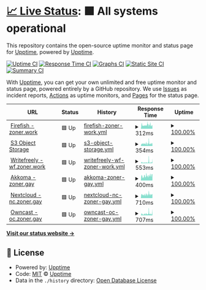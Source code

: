 # [📈 Live Status](https://status.zoner.work): <!--live status--> **🟩 All systems operational**

This repository contains the open-source uptime monitor and status page for [Upptime](https://upptime.js.org), powered by [Upptime](https://github.com/upptime/upptime).

[![Uptime CI](https://github.com/fencore/zoner-upptime/workflows/Uptime%20CI/badge.svg)](https://github.com/fencore/zoner-upptime/actions?query=workflow%3A%22Uptime+CI%22)
[![Response Time CI](https://github.com/fencore/zoner-upptime/workflows/Response%20Time%20CI/badge.svg)](https://github.com/fencore/zoner-upptime/actions?query=workflow%3A%22Response+Time+CI%22)
[![Graphs CI](https://github.com/fencore/zoner-upptime/workflows/Graphs%20CI/badge.svg)](https://github.com/fencore/zoner-upptime/actions?query=workflow%3A%22Graphs+CI%22)
[![Static Site CI](https://github.com/fencore/zoner-upptime/workflows/Static%20Site%20CI/badge.svg)](https://github.com/fencore/zoner-upptime/actions?query=workflow%3A%22Static+Site+CI%22)
[![Summary CI](https://github.com/fencore/zoner-upptime/workflows/Summary%20CI/badge.svg)](https://github.com/fencore/zoner-upptime/actions?query=workflow%3A%22Summary+CI%22)

With [Upptime](https://upptime.js.org), you can get your own unlimited and free uptime monitor and status page, powered entirely by a GitHub repository. We use [Issues](https://github.com/upptime/upptime/issues) as incident reports, [Actions](https://github.com/fencore/zoner-upptime/actions) as uptime monitors, and [Pages](https://status.zoner.work) for the status page.

<!--start: status pages-->
<!-- This summary is generated by Upptime (https://github.com/upptime/upptime) -->
<!-- Do not edit this manually, your changes will be overwritten -->
<!-- prettier-ignore -->
| URL | Status | History | Response Time | Uptime |
| --- | ------ | ------- | ------------- | ------ |
| <img alt="" src="https://icons.duckduckgo.com/ip3/zoner.work.ico" height="13"> [Firefish - zoner.work](https://zoner.work) | 🟩 Up | [firefish-zoner-work.yml](https://github.com/fencore/zoner-upptime/commits/HEAD/history/firefish-zoner-work.yml) | <details><summary><img alt="Response time graph" src="./graphs/firefish-zoner-work/response-time-week.png" height="20"> 312ms</summary><br><a href="https://status.zoner.work/history/firefish-zoner-work"><img alt="Response time 297" src="https://img.shields.io/endpoint?url=https%3A%2F%2Fraw.githubusercontent.com%2Ffencore%2Fzoner-upptime%2FHEAD%2Fapi%2Ffirefish-zoner-work%2Fresponse-time.json"></a><br><a href="https://status.zoner.work/history/firefish-zoner-work"><img alt="24-hour response time 267" src="https://img.shields.io/endpoint?url=https%3A%2F%2Fraw.githubusercontent.com%2Ffencore%2Fzoner-upptime%2FHEAD%2Fapi%2Ffirefish-zoner-work%2Fresponse-time-day.json"></a><br><a href="https://status.zoner.work/history/firefish-zoner-work"><img alt="7-day response time 312" src="https://img.shields.io/endpoint?url=https%3A%2F%2Fraw.githubusercontent.com%2Ffencore%2Fzoner-upptime%2FHEAD%2Fapi%2Ffirefish-zoner-work%2Fresponse-time-week.json"></a><br><a href="https://status.zoner.work/history/firefish-zoner-work"><img alt="30-day response time 297" src="https://img.shields.io/endpoint?url=https%3A%2F%2Fraw.githubusercontent.com%2Ffencore%2Fzoner-upptime%2FHEAD%2Fapi%2Ffirefish-zoner-work%2Fresponse-time-month.json"></a><br><a href="https://status.zoner.work/history/firefish-zoner-work"><img alt="1-year response time 297" src="https://img.shields.io/endpoint?url=https%3A%2F%2Fraw.githubusercontent.com%2Ffencore%2Fzoner-upptime%2FHEAD%2Fapi%2Ffirefish-zoner-work%2Fresponse-time-year.json"></a></details> | <details><summary><a href="https://status.zoner.work/history/firefish-zoner-work">100.00%</a></summary><a href="https://status.zoner.work/history/firefish-zoner-work"><img alt="All-time uptime 100.00%" src="https://img.shields.io/endpoint?url=https%3A%2F%2Fraw.githubusercontent.com%2Ffencore%2Fzoner-upptime%2FHEAD%2Fapi%2Ffirefish-zoner-work%2Fuptime.json"></a><br><a href="https://status.zoner.work/history/firefish-zoner-work"><img alt="24-hour uptime 100.00%" src="https://img.shields.io/endpoint?url=https%3A%2F%2Fraw.githubusercontent.com%2Ffencore%2Fzoner-upptime%2FHEAD%2Fapi%2Ffirefish-zoner-work%2Fuptime-day.json"></a><br><a href="https://status.zoner.work/history/firefish-zoner-work"><img alt="7-day uptime 100.00%" src="https://img.shields.io/endpoint?url=https%3A%2F%2Fraw.githubusercontent.com%2Ffencore%2Fzoner-upptime%2FHEAD%2Fapi%2Ffirefish-zoner-work%2Fuptime-week.json"></a><br><a href="https://status.zoner.work/history/firefish-zoner-work"><img alt="30-day uptime 100.00%" src="https://img.shields.io/endpoint?url=https%3A%2F%2Fraw.githubusercontent.com%2Ffencore%2Fzoner-upptime%2FHEAD%2Fapi%2Ffirefish-zoner-work%2Fuptime-month.json"></a><br><a href="https://status.zoner.work/history/firefish-zoner-work"><img alt="1-year uptime 100.00%" src="https://img.shields.io/endpoint?url=https%3A%2F%2Fraw.githubusercontent.com%2Ffencore%2Fzoner-upptime%2FHEAD%2Fapi%2Ffirefish-zoner-work%2Fuptime-year.json"></a></details>
| <img alt="" src="https://zoner.objects-us-east-1.dream.io/firefish/3441b9cc-2b08-476b-a1ff-d4e1d9abb3d2.png" height="13"> [S3 Object Storage](https://zoner.objects-us-east-1.dream.io/firefish/3441b9cc-2b08-476b-a1ff-d4e1d9abb3d2.png) | 🟩 Up | [s3-object-storage.yml](https://github.com/fencore/zoner-upptime/commits/HEAD/history/s3-object-storage.yml) | <details><summary><img alt="Response time graph" src="./graphs/s3-object-storage/response-time-week.png" height="20"> 354ms</summary><br><a href="https://status.zoner.work/history/s3-object-storage"><img alt="Response time 301" src="https://img.shields.io/endpoint?url=https%3A%2F%2Fraw.githubusercontent.com%2Ffencore%2Fzoner-upptime%2FHEAD%2Fapi%2Fs3-object-storage%2Fresponse-time.json"></a><br><a href="https://status.zoner.work/history/s3-object-storage"><img alt="24-hour response time 377" src="https://img.shields.io/endpoint?url=https%3A%2F%2Fraw.githubusercontent.com%2Ffencore%2Fzoner-upptime%2FHEAD%2Fapi%2Fs3-object-storage%2Fresponse-time-day.json"></a><br><a href="https://status.zoner.work/history/s3-object-storage"><img alt="7-day response time 354" src="https://img.shields.io/endpoint?url=https%3A%2F%2Fraw.githubusercontent.com%2Ffencore%2Fzoner-upptime%2FHEAD%2Fapi%2Fs3-object-storage%2Fresponse-time-week.json"></a><br><a href="https://status.zoner.work/history/s3-object-storage"><img alt="30-day response time 301" src="https://img.shields.io/endpoint?url=https%3A%2F%2Fraw.githubusercontent.com%2Ffencore%2Fzoner-upptime%2FHEAD%2Fapi%2Fs3-object-storage%2Fresponse-time-month.json"></a><br><a href="https://status.zoner.work/history/s3-object-storage"><img alt="1-year response time 301" src="https://img.shields.io/endpoint?url=https%3A%2F%2Fraw.githubusercontent.com%2Ffencore%2Fzoner-upptime%2FHEAD%2Fapi%2Fs3-object-storage%2Fresponse-time-year.json"></a></details> | <details><summary><a href="https://status.zoner.work/history/s3-object-storage">100.00%</a></summary><a href="https://status.zoner.work/history/s3-object-storage"><img alt="All-time uptime 100.00%" src="https://img.shields.io/endpoint?url=https%3A%2F%2Fraw.githubusercontent.com%2Ffencore%2Fzoner-upptime%2FHEAD%2Fapi%2Fs3-object-storage%2Fuptime.json"></a><br><a href="https://status.zoner.work/history/s3-object-storage"><img alt="24-hour uptime 100.00%" src="https://img.shields.io/endpoint?url=https%3A%2F%2Fraw.githubusercontent.com%2Ffencore%2Fzoner-upptime%2FHEAD%2Fapi%2Fs3-object-storage%2Fuptime-day.json"></a><br><a href="https://status.zoner.work/history/s3-object-storage"><img alt="7-day uptime 100.00%" src="https://img.shields.io/endpoint?url=https%3A%2F%2Fraw.githubusercontent.com%2Ffencore%2Fzoner-upptime%2FHEAD%2Fapi%2Fs3-object-storage%2Fuptime-week.json"></a><br><a href="https://status.zoner.work/history/s3-object-storage"><img alt="30-day uptime 100.00%" src="https://img.shields.io/endpoint?url=https%3A%2F%2Fraw.githubusercontent.com%2Ffencore%2Fzoner-upptime%2FHEAD%2Fapi%2Fs3-object-storage%2Fuptime-month.json"></a><br><a href="https://status.zoner.work/history/s3-object-storage"><img alt="1-year uptime 100.00%" src="https://img.shields.io/endpoint?url=https%3A%2F%2Fraw.githubusercontent.com%2Ffencore%2Fzoner-upptime%2FHEAD%2Fapi%2Fs3-object-storage%2Fuptime-year.json"></a></details>
| <img alt="" src="https://icons.duckduckgo.com/ip3/wf.zoner.work.ico" height="13"> [Writefreely - wf.zoner.work](https://wf.zoner.work) | 🟩 Up | [writefreely-wf-zoner-work.yml](https://github.com/fencore/zoner-upptime/commits/HEAD/history/writefreely-wf-zoner-work.yml) | <details><summary><img alt="Response time graph" src="./graphs/writefreely-wf-zoner-work/response-time-week.png" height="20"> 553ms</summary><br><a href="https://status.zoner.work/history/writefreely-wf-zoner-work"><img alt="Response time 381" src="https://img.shields.io/endpoint?url=https%3A%2F%2Fraw.githubusercontent.com%2Ffencore%2Fzoner-upptime%2FHEAD%2Fapi%2Fwritefreely-wf-zoner-work%2Fresponse-time.json"></a><br><a href="https://status.zoner.work/history/writefreely-wf-zoner-work"><img alt="24-hour response time 969" src="https://img.shields.io/endpoint?url=https%3A%2F%2Fraw.githubusercontent.com%2Ffencore%2Fzoner-upptime%2FHEAD%2Fapi%2Fwritefreely-wf-zoner-work%2Fresponse-time-day.json"></a><br><a href="https://status.zoner.work/history/writefreely-wf-zoner-work"><img alt="7-day response time 553" src="https://img.shields.io/endpoint?url=https%3A%2F%2Fraw.githubusercontent.com%2Ffencore%2Fzoner-upptime%2FHEAD%2Fapi%2Fwritefreely-wf-zoner-work%2Fresponse-time-week.json"></a><br><a href="https://status.zoner.work/history/writefreely-wf-zoner-work"><img alt="30-day response time 381" src="https://img.shields.io/endpoint?url=https%3A%2F%2Fraw.githubusercontent.com%2Ffencore%2Fzoner-upptime%2FHEAD%2Fapi%2Fwritefreely-wf-zoner-work%2Fresponse-time-month.json"></a><br><a href="https://status.zoner.work/history/writefreely-wf-zoner-work"><img alt="1-year response time 381" src="https://img.shields.io/endpoint?url=https%3A%2F%2Fraw.githubusercontent.com%2Ffencore%2Fzoner-upptime%2FHEAD%2Fapi%2Fwritefreely-wf-zoner-work%2Fresponse-time-year.json"></a></details> | <details><summary><a href="https://status.zoner.work/history/writefreely-wf-zoner-work">100.00%</a></summary><a href="https://status.zoner.work/history/writefreely-wf-zoner-work"><img alt="All-time uptime 100.00%" src="https://img.shields.io/endpoint?url=https%3A%2F%2Fraw.githubusercontent.com%2Ffencore%2Fzoner-upptime%2FHEAD%2Fapi%2Fwritefreely-wf-zoner-work%2Fuptime.json"></a><br><a href="https://status.zoner.work/history/writefreely-wf-zoner-work"><img alt="24-hour uptime 100.00%" src="https://img.shields.io/endpoint?url=https%3A%2F%2Fraw.githubusercontent.com%2Ffencore%2Fzoner-upptime%2FHEAD%2Fapi%2Fwritefreely-wf-zoner-work%2Fuptime-day.json"></a><br><a href="https://status.zoner.work/history/writefreely-wf-zoner-work"><img alt="7-day uptime 100.00%" src="https://img.shields.io/endpoint?url=https%3A%2F%2Fraw.githubusercontent.com%2Ffencore%2Fzoner-upptime%2FHEAD%2Fapi%2Fwritefreely-wf-zoner-work%2Fuptime-week.json"></a><br><a href="https://status.zoner.work/history/writefreely-wf-zoner-work"><img alt="30-day uptime 100.00%" src="https://img.shields.io/endpoint?url=https%3A%2F%2Fraw.githubusercontent.com%2Ffencore%2Fzoner-upptime%2FHEAD%2Fapi%2Fwritefreely-wf-zoner-work%2Fuptime-month.json"></a><br><a href="https://status.zoner.work/history/writefreely-wf-zoner-work"><img alt="1-year uptime 100.00%" src="https://img.shields.io/endpoint?url=https%3A%2F%2Fraw.githubusercontent.com%2Ffencore%2Fzoner-upptime%2FHEAD%2Fapi%2Fwritefreely-wf-zoner-work%2Fuptime-year.json"></a></details>
| <img alt="" src="https://icons.duckduckgo.com/ip3/zoner.gay.ico" height="13"> [Akkoma - zoner.gay](https://zoner.gay) | 🟩 Up | [akkoma-zoner-gay.yml](https://github.com/fencore/zoner-upptime/commits/HEAD/history/akkoma-zoner-gay.yml) | <details><summary><img alt="Response time graph" src="./graphs/akkoma-zoner-gay/response-time-week.png" height="20"> 400ms</summary><br><a href="https://status.zoner.work/history/akkoma-zoner-gay"><img alt="Response time 378" src="https://img.shields.io/endpoint?url=https%3A%2F%2Fraw.githubusercontent.com%2Ffencore%2Fzoner-upptime%2FHEAD%2Fapi%2Fakkoma-zoner-gay%2Fresponse-time.json"></a><br><a href="https://status.zoner.work/history/akkoma-zoner-gay"><img alt="24-hour response time 482" src="https://img.shields.io/endpoint?url=https%3A%2F%2Fraw.githubusercontent.com%2Ffencore%2Fzoner-upptime%2FHEAD%2Fapi%2Fakkoma-zoner-gay%2Fresponse-time-day.json"></a><br><a href="https://status.zoner.work/history/akkoma-zoner-gay"><img alt="7-day response time 400" src="https://img.shields.io/endpoint?url=https%3A%2F%2Fraw.githubusercontent.com%2Ffencore%2Fzoner-upptime%2FHEAD%2Fapi%2Fakkoma-zoner-gay%2Fresponse-time-week.json"></a><br><a href="https://status.zoner.work/history/akkoma-zoner-gay"><img alt="30-day response time 378" src="https://img.shields.io/endpoint?url=https%3A%2F%2Fraw.githubusercontent.com%2Ffencore%2Fzoner-upptime%2FHEAD%2Fapi%2Fakkoma-zoner-gay%2Fresponse-time-month.json"></a><br><a href="https://status.zoner.work/history/akkoma-zoner-gay"><img alt="1-year response time 378" src="https://img.shields.io/endpoint?url=https%3A%2F%2Fraw.githubusercontent.com%2Ffencore%2Fzoner-upptime%2FHEAD%2Fapi%2Fakkoma-zoner-gay%2Fresponse-time-year.json"></a></details> | <details><summary><a href="https://status.zoner.work/history/akkoma-zoner-gay">100.00%</a></summary><a href="https://status.zoner.work/history/akkoma-zoner-gay"><img alt="All-time uptime 100.00%" src="https://img.shields.io/endpoint?url=https%3A%2F%2Fraw.githubusercontent.com%2Ffencore%2Fzoner-upptime%2FHEAD%2Fapi%2Fakkoma-zoner-gay%2Fuptime.json"></a><br><a href="https://status.zoner.work/history/akkoma-zoner-gay"><img alt="24-hour uptime 100.00%" src="https://img.shields.io/endpoint?url=https%3A%2F%2Fraw.githubusercontent.com%2Ffencore%2Fzoner-upptime%2FHEAD%2Fapi%2Fakkoma-zoner-gay%2Fuptime-day.json"></a><br><a href="https://status.zoner.work/history/akkoma-zoner-gay"><img alt="7-day uptime 100.00%" src="https://img.shields.io/endpoint?url=https%3A%2F%2Fraw.githubusercontent.com%2Ffencore%2Fzoner-upptime%2FHEAD%2Fapi%2Fakkoma-zoner-gay%2Fuptime-week.json"></a><br><a href="https://status.zoner.work/history/akkoma-zoner-gay"><img alt="30-day uptime 100.00%" src="https://img.shields.io/endpoint?url=https%3A%2F%2Fraw.githubusercontent.com%2Ffencore%2Fzoner-upptime%2FHEAD%2Fapi%2Fakkoma-zoner-gay%2Fuptime-month.json"></a><br><a href="https://status.zoner.work/history/akkoma-zoner-gay"><img alt="1-year uptime 100.00%" src="https://img.shields.io/endpoint?url=https%3A%2F%2Fraw.githubusercontent.com%2Ffencore%2Fzoner-upptime%2FHEAD%2Fapi%2Fakkoma-zoner-gay%2Fuptime-year.json"></a></details>
| <img alt="" src="https://icons.duckduckgo.com/ip3/nc.zoner.gay.ico" height="13"> [Nextcloud - nc.zoner.gay](https://nc.zoner.gay) | 🟩 Up | [nextcloud-nc-zoner-gay.yml](https://github.com/fencore/zoner-upptime/commits/HEAD/history/nextcloud-nc-zoner-gay.yml) | <details><summary><img alt="Response time graph" src="./graphs/nextcloud-nc-zoner-gay/response-time-week.png" height="20"> 710ms</summary><br><a href="https://status.zoner.work/history/nextcloud-nc-zoner-gay"><img alt="Response time 641" src="https://img.shields.io/endpoint?url=https%3A%2F%2Fraw.githubusercontent.com%2Ffencore%2Fzoner-upptime%2FHEAD%2Fapi%2Fnextcloud-nc-zoner-gay%2Fresponse-time.json"></a><br><a href="https://status.zoner.work/history/nextcloud-nc-zoner-gay"><img alt="24-hour response time 756" src="https://img.shields.io/endpoint?url=https%3A%2F%2Fraw.githubusercontent.com%2Ffencore%2Fzoner-upptime%2FHEAD%2Fapi%2Fnextcloud-nc-zoner-gay%2Fresponse-time-day.json"></a><br><a href="https://status.zoner.work/history/nextcloud-nc-zoner-gay"><img alt="7-day response time 710" src="https://img.shields.io/endpoint?url=https%3A%2F%2Fraw.githubusercontent.com%2Ffencore%2Fzoner-upptime%2FHEAD%2Fapi%2Fnextcloud-nc-zoner-gay%2Fresponse-time-week.json"></a><br><a href="https://status.zoner.work/history/nextcloud-nc-zoner-gay"><img alt="30-day response time 641" src="https://img.shields.io/endpoint?url=https%3A%2F%2Fraw.githubusercontent.com%2Ffencore%2Fzoner-upptime%2FHEAD%2Fapi%2Fnextcloud-nc-zoner-gay%2Fresponse-time-month.json"></a><br><a href="https://status.zoner.work/history/nextcloud-nc-zoner-gay"><img alt="1-year response time 641" src="https://img.shields.io/endpoint?url=https%3A%2F%2Fraw.githubusercontent.com%2Ffencore%2Fzoner-upptime%2FHEAD%2Fapi%2Fnextcloud-nc-zoner-gay%2Fresponse-time-year.json"></a></details> | <details><summary><a href="https://status.zoner.work/history/nextcloud-nc-zoner-gay">100.00%</a></summary><a href="https://status.zoner.work/history/nextcloud-nc-zoner-gay"><img alt="All-time uptime 100.00%" src="https://img.shields.io/endpoint?url=https%3A%2F%2Fraw.githubusercontent.com%2Ffencore%2Fzoner-upptime%2FHEAD%2Fapi%2Fnextcloud-nc-zoner-gay%2Fuptime.json"></a><br><a href="https://status.zoner.work/history/nextcloud-nc-zoner-gay"><img alt="24-hour uptime 100.00%" src="https://img.shields.io/endpoint?url=https%3A%2F%2Fraw.githubusercontent.com%2Ffencore%2Fzoner-upptime%2FHEAD%2Fapi%2Fnextcloud-nc-zoner-gay%2Fuptime-day.json"></a><br><a href="https://status.zoner.work/history/nextcloud-nc-zoner-gay"><img alt="7-day uptime 100.00%" src="https://img.shields.io/endpoint?url=https%3A%2F%2Fraw.githubusercontent.com%2Ffencore%2Fzoner-upptime%2FHEAD%2Fapi%2Fnextcloud-nc-zoner-gay%2Fuptime-week.json"></a><br><a href="https://status.zoner.work/history/nextcloud-nc-zoner-gay"><img alt="30-day uptime 100.00%" src="https://img.shields.io/endpoint?url=https%3A%2F%2Fraw.githubusercontent.com%2Ffencore%2Fzoner-upptime%2FHEAD%2Fapi%2Fnextcloud-nc-zoner-gay%2Fuptime-month.json"></a><br><a href="https://status.zoner.work/history/nextcloud-nc-zoner-gay"><img alt="1-year uptime 100.00%" src="https://img.shields.io/endpoint?url=https%3A%2F%2Fraw.githubusercontent.com%2Ffencore%2Fzoner-upptime%2FHEAD%2Fapi%2Fnextcloud-nc-zoner-gay%2Fuptime-year.json"></a></details>
| <img alt="" src="https://icons.duckduckgo.com/ip3/oc.zoner.gay.ico" height="13"> [Owncast - oc.zoner.gay](https://oc.zoner.gay) | 🟩 Up | [owncast-oc-zoner-gay.yml](https://github.com/fencore/zoner-upptime/commits/HEAD/history/owncast-oc-zoner-gay.yml) | <details><summary><img alt="Response time graph" src="./graphs/owncast-oc-zoner-gay/response-time-week.png" height="20"> 707ms</summary><br><a href="https://status.zoner.work/history/owncast-oc-zoner-gay"><img alt="Response time 540" src="https://img.shields.io/endpoint?url=https%3A%2F%2Fraw.githubusercontent.com%2Ffencore%2Fzoner-upptime%2FHEAD%2Fapi%2Fowncast-oc-zoner-gay%2Fresponse-time.json"></a><br><a href="https://status.zoner.work/history/owncast-oc-zoner-gay"><img alt="24-hour response time 1079" src="https://img.shields.io/endpoint?url=https%3A%2F%2Fraw.githubusercontent.com%2Ffencore%2Fzoner-upptime%2FHEAD%2Fapi%2Fowncast-oc-zoner-gay%2Fresponse-time-day.json"></a><br><a href="https://status.zoner.work/history/owncast-oc-zoner-gay"><img alt="7-day response time 707" src="https://img.shields.io/endpoint?url=https%3A%2F%2Fraw.githubusercontent.com%2Ffencore%2Fzoner-upptime%2FHEAD%2Fapi%2Fowncast-oc-zoner-gay%2Fresponse-time-week.json"></a><br><a href="https://status.zoner.work/history/owncast-oc-zoner-gay"><img alt="30-day response time 540" src="https://img.shields.io/endpoint?url=https%3A%2F%2Fraw.githubusercontent.com%2Ffencore%2Fzoner-upptime%2FHEAD%2Fapi%2Fowncast-oc-zoner-gay%2Fresponse-time-month.json"></a><br><a href="https://status.zoner.work/history/owncast-oc-zoner-gay"><img alt="1-year response time 540" src="https://img.shields.io/endpoint?url=https%3A%2F%2Fraw.githubusercontent.com%2Ffencore%2Fzoner-upptime%2FHEAD%2Fapi%2Fowncast-oc-zoner-gay%2Fresponse-time-year.json"></a></details> | <details><summary><a href="https://status.zoner.work/history/owncast-oc-zoner-gay">100.00%</a></summary><a href="https://status.zoner.work/history/owncast-oc-zoner-gay"><img alt="All-time uptime 100.00%" src="https://img.shields.io/endpoint?url=https%3A%2F%2Fraw.githubusercontent.com%2Ffencore%2Fzoner-upptime%2FHEAD%2Fapi%2Fowncast-oc-zoner-gay%2Fuptime.json"></a><br><a href="https://status.zoner.work/history/owncast-oc-zoner-gay"><img alt="24-hour uptime 100.00%" src="https://img.shields.io/endpoint?url=https%3A%2F%2Fraw.githubusercontent.com%2Ffencore%2Fzoner-upptime%2FHEAD%2Fapi%2Fowncast-oc-zoner-gay%2Fuptime-day.json"></a><br><a href="https://status.zoner.work/history/owncast-oc-zoner-gay"><img alt="7-day uptime 100.00%" src="https://img.shields.io/endpoint?url=https%3A%2F%2Fraw.githubusercontent.com%2Ffencore%2Fzoner-upptime%2FHEAD%2Fapi%2Fowncast-oc-zoner-gay%2Fuptime-week.json"></a><br><a href="https://status.zoner.work/history/owncast-oc-zoner-gay"><img alt="30-day uptime 100.00%" src="https://img.shields.io/endpoint?url=https%3A%2F%2Fraw.githubusercontent.com%2Ffencore%2Fzoner-upptime%2FHEAD%2Fapi%2Fowncast-oc-zoner-gay%2Fuptime-month.json"></a><br><a href="https://status.zoner.work/history/owncast-oc-zoner-gay"><img alt="1-year uptime 100.00%" src="https://img.shields.io/endpoint?url=https%3A%2F%2Fraw.githubusercontent.com%2Ffencore%2Fzoner-upptime%2FHEAD%2Fapi%2Fowncast-oc-zoner-gay%2Fuptime-year.json"></a></details>

<!--end: status pages-->

[**Visit our status website →**](https://status.zoner.work)

## 📄 License

- Powered by: [Upptime](https://github.com/upptime/upptime)
- Code: [MIT](./LICENSE) © [Upptime](https://upptime.js.org)
- Data in the `./history` directory: [Open Database License](https://opendatacommons.org/licenses/odbl/1-0/)
